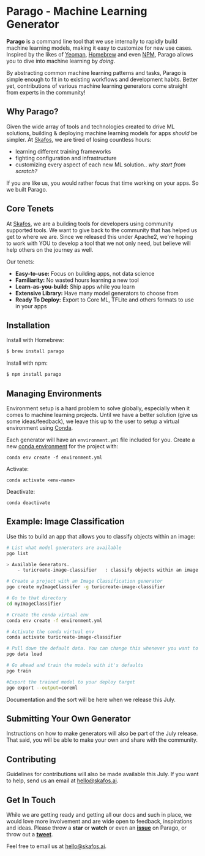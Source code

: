 # Parago - Machine Learning Generator
**Parago** is a command line tool that we use internally to rapidly build machine learning models, making it easy to customize for new use cases. Inspired by the likes of [Yeoman](https://yeoman.io/), [Homebrew](https://brew.sh) and even [NPM](https://www.npmjs.com), Parago allows you to dive into machine learning by *doing*.

By abstracting common machine learning patterns and tasks, Parago is simple enough to fit in to existing workflows and development habits. Better yet, contributions of various machine learning generators come straight from experts in the community!

## Why Parago?
Given the wide array of tools and technologies created to drive ML solutions, building & deploying machine learning models for apps *should* be simpler. At [Skafos](https://skafos.ai), we are tired of losing countless hours:
- learning different training frameworks
- fighting configuration and infrastructure
- customizing every aspect of each new ML solution.. *why start from scratch?*

If you are like us, you would rather focus that time working on your apps. So we built Parago.

## Core Tenets
At [Skafos](https://skafos.ai), we are a building tools for developers using community supported tools. We want to give back to the community that has helped us get to where we are. Since we released this under Apache2, we're hoping to work with YOU to develop a tool that we not only need, but believe will help others on the journey as well.

Our tenets:
* **Easy-to-use:** Focus on building apps, not data science
* **Familiarity:** No wasted hours learning a new tool
* **Learn-as-you-build:** Ship apps while you learn
* **Extensive Library:** Have many model generators to choose from
* **Ready To Deploy:** Export to Core ML, TFLite and others formats to use in your apps

## Installation

Install with Homebrew:
```bash
$ brew install parago
```

Install with npm:
```bash
$ npm install parago
```

## Managing Environments
Environment setup is a hard problem to solve globally, especially when it comes to machine learning projects. Until we have a better solution (give us some ideas/feedback), we leave this up to the user to setup a virtual environment using [Conda](https://docs.conda.io/projects/conda/en/latest/user-guide/install/index.html).

Each generator will have an `environment.yml` file included for you. Create a new [conda environment](https://docs.conda.io/projects/conda/en/latest/user-guide/getting-started.html#managing-environments) for the project with:
```
conda env create -f environment.yml
```
Activate:
```
conda activate <env-name>
```
Deactivate:
```
conda deactivate
```

## Example: Image Classification

Use this to build an app that allows you to classify objects within an image:

```bash
# List what model generators are available
pgo list

> Available Generators.
    - turicreate-image-classifier   : classify objects within an image

# Create a project with an Image Classification generator
pgo create myImageClassifer -g turicreate-image-classifier

# Go to that directory
cd myImageClassifier

# Create the conda virtual env
conda env create -f environment.yml

# Activate the conda virtual env
conda activate turicreate-image-classifier

# Pull down the default data. You can change this whenever you want to customize
pgo data load

# Go ahead and train the models with it's defaults
pgo train

#Export the trained model to your deploy target
pgo export --output=coreml
```

Documentation and the sort will be here when we release this July.

## Submitting Your Own Generator
Instructions on how to make generators will also be part of the July release.  That said, you will be able to make your own and share with the community.

## Contributing
Guidelines for contributions will also be made available this July. If you want to help, send us an email at [hello@skafos.ai](mailto:hello@skafos.ai).


## Get In Touch
While we are getting ready and getting all our docs and such in place, we would love more involvement and are wide open to feedback, inspirations and ideas. Please throw a **star** or **watch**  or even an **[issue](https://github.com/skafos/perago/issues)** on Parago, or throw out a **[tweet](https://twitter.com/intent/tweet?text=Check%20out%20https://github.com/skafos/perago%20if%20you%20are%20looking%20for%20an%20easier%20way%20to%20build%20machine%20learning%20models%20for%20your%20apps.)**.

Feel free to email us at [hello@skafos.ai](mailto:hello@skafos.ai).
